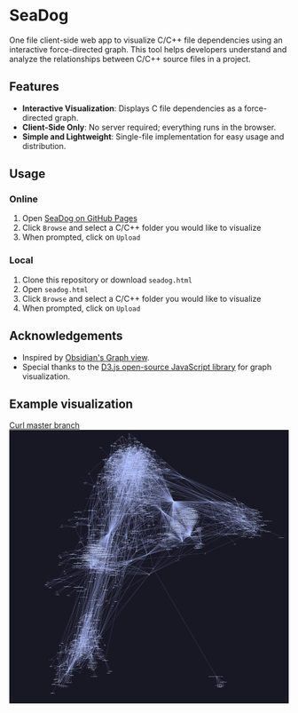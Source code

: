 # SeaDog

One file client-side web app to visualize C/C++ file dependencies using an interactive force-directed graph. This tool helps developers understand and analyze the relationships between C/C++ source files in a project.

## Features
- **Interactive Visualization**: Displays C file dependencies as a force-directed graph.
- **Client-Side Only**: No server required; everything runs in the browser.
- **Simple and Lightweight**: Single-file implementation for easy usage and distribution.

## Usage
### Online
1. Open [SeaDog on GitHub Pages](https://pseja.github.io/seadog/)
2. Click `Browse` and select a C/C++ folder you would like to visualize
3. When prompted, click on `Upload`

### Local
1. Clone this repository or download `seadog.html`
2. Open `seadog.html`
3. Click `Browse` and select a C/C++ folder you would like to visualize
4. When prompted, click on `Upload`

## Acknowledgements
- Inspired by [Obsidian's Graph view](https://help.obsidian.md/plugins/graph).
- Special thanks to the [D3.js open-source JavaScript library](https://d3js.org/) for graph visualization.

## Example visualization
[Curl master branch](https://github.com/curl/curl)
![curl master branch image](imgs/curl-visualization.png)
